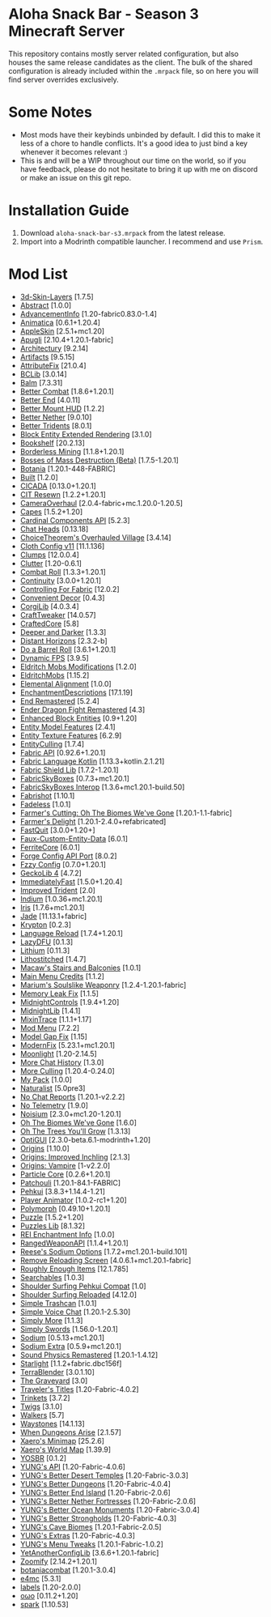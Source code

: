 # Aloha Snack Bar - Season 3 Minecraft Server

This repository contains mostly server related configuration, but also houses the same release candidates as the client.  The bulk of the shared configuration is already included within the `.mrpack` file, so on here you will find server overrides exclusively.

# Some Notes

- Most mods have their keybinds unbinded by default.  I did this to make it less of a chore to handle conflicts. It's a good idea to just bind a key whenever it becomes relevant :)
- This is and will be a WIP throughout our time on the world, so if you have feedback, please do not hesitate to bring it up with me on discord or make an issue on this git repo.

# Installation Guide

1) Download `aloha-snack-bar-s3.mrpack` from the latest release.
2) Import into a Modrinth compatible launcher.  I recommend and use `Prism`.

# Mod List
- [3d-Skin-Layers](https://modrinth.com/mod/zV5r3pPn) [1.7.5]
- [Abstract](https://modrinth.com/mod/sV3VgIBV) [1.0.0]
- [AdvancementInfo](https://modrinth.com/mod/G1epq3jN) [1.20-fabric0.83.0-1.4]
- [Animatica](https://modrinth.com/mod/PRN43VSY) [0.6.1+1.20.4]
- [AppleSkin](https://modrinth.com/mod/EsAfCjCV) [2.5.1+mc1.20]
- [Apugli](https://modrinth.com/mod/1qeWG44Y) [2.10.4+1.20.1-fabric]
- [Architectury](https://modrinth.com/mod/lhGA9TYQ) [9.2.14]
- [Artifacts](https://modrinth.com/mod/P0Mu4wcQ) [9.5.15]
- [AttributeFix](https://modrinth.com/mod/lOOpEntO) [21.0.4]
- [BCLib](https://modrinth.com/mod/BgNRHReB) [3.0.14]
- [Balm](https://modrinth.com/mod/MBAkmtvl) [7.3.31]
- [Better Combat](https://modrinth.com/mod/5sy6g3kz) [1.8.6+1.20.1]
- [Better End](https://modrinth.com/mod/gc8OEnCC) [4.0.11]
- [Better Mount HUD](https://modrinth.com/mod/kqJFAPU9) [1.2.2]
- [Better Nether](https://modrinth.com/mod/MpzVLzy5) [9.0.10]
- [Better Tridents](https://modrinth.com/mod/KNUSlHiU) [8.0.1]
- [Block Entity Extended Rendering](https://modrinth.com/mod/pW8yWsAv) [3.1.0]
- [Bookshelf](https://modrinth.com/mod/uy4Cnpcm) [20.2.13]
- [Borderless Mining](https://modrinth.com/mod/kYq5qkSL) [1.1.8+1.20.1]
- [Bosses of Mass Destruction (Beta)](https://modrinth.com/mod/du3UfiLL) [1.7.5-1.20.1]
- [Botania](https://modrinth.com/mod/pfjLUfGv) [1.20.1-448-FABRIC]
- [Built](https://modrinth.com/mod/VZwdoLer) [1.2.0]
- [CICADA](https://modrinth.com/mod/IwCkru1D) [0.13.0+1.20.1]
- [CIT Resewn](https://modrinth.com/mod/otVJckYQ) [1.2.2+1.20.1]
- [CameraOverhaul](https://modrinth.com/mod/m0oRwcZx) [2.0.4-fabric+mc.1.20.0-1.20.5]
- [Capes](https://modrinth.com/mod/89Wsn8GD) [1.5.2+1.20]
- [Cardinal Components API](https://modrinth.com/mod/K01OU20C) [5.2.3]
- [Chat Heads](https://modrinth.com/mod/Wb5oqrBJ) [0.13.18]
- [ChoiceTheorem's Overhauled Village](https://modrinth.com/mod/fgmhI8kH) [3.4.14]
- [Cloth Config v11](https://modrinth.com/mod/9s6osm5g) [11.1.136]
- [Clumps](https://modrinth.com/mod/Wnxd13zP) [12.0.0.4]
- [Clutter](https://modrinth.com/mod/KZAmykow) [1.20-0.6.1]
- [Combat Roll](https://modrinth.com/mod/wGKYL7st) [1.3.3+1.20.1]
- [Continuity](https://modrinth.com/mod/1IjD5062) [3.0.0+1.20.1]
- [Controlling For Fabric](https://modrinth.com/mod/xv94TkTM) [12.0.2]
- [Convenient Decor](https://modrinth.com/mod/gMWAhU1n) [0.4.3]
- [CorgiLib](https://modrinth.com/mod/ziOp6EO8) [4.0.3.4]
- [CraftTweaker](https://modrinth.com/mod/Xg35A4rS) [14.0.57]
- [CraftedCore](https://modrinth.com/mod/Dg7PHdkJ) [5.8]
- [Deeper and Darker](https://modrinth.com/mod/fnAffV0n) [1.3.3]
- [Distant Horizons](https://modrinth.com/mod/uCdwusMi) [2.3.2-b]
- [Do a Barrel Roll](https://modrinth.com/mod/6FtRfnLg) [3.6.1+1.20.1]
- [Dynamic FPS](https://modrinth.com/mod/LQ3K71Q1) [3.9.5]
- [Eldritch Mobs Modifications](https://modrinth.com/mod/Vnovfz3R) [1.2.0]
- [EldritchMobs](https://modrinth.com/mod/emXFPmJd) [1.15.2]
- [Elemental Alignment](https://modrinth.com/mod/ZTI02mpA) [1.0.0]
- [EnchantmentDescriptions](https://modrinth.com/mod/UVtY3ZAC) [17.1.19]
- [End Remastered](https://modrinth.com/mod/ZJTGwAND) [5.2.4]
- [Ender Dragon Fight Remastered](https://modrinth.com/mod/HQsBdHGd) [4.3]
- [Enhanced Block Entities](https://modrinth.com/mod/OVuFYfre) [0.9+1.20]
- [Entity Model Features](https://modrinth.com/mod/4I1XuqiY) [2.4.1]
- [Entity Texture Features](https://modrinth.com/mod/BVzZfTc1) [6.2.9]
- [EntityCulling](https://modrinth.com/mod/NNAgCjsB) [1.7.4]
- [Fabric API](https://modrinth.com/mod/P7dR8mSH) [0.92.6+1.20.1]
- [Fabric Language Kotlin](https://modrinth.com/mod/Ha28R6CL) [1.13.3+kotlin.2.1.21]
- [Fabric Shield Lib](https://modrinth.com/mod/7SDalH12) [1.7.2-1.20.1]
- [FabricSkyBoxes](https://modrinth.com/mod/YBz7DOs8) [0.7.3+mc1.20.1]
- [FabricSkyBoxes Interop](https://modrinth.com/mod/HpdHOPOp) [1.3.6+mc1.20.1-build.50]
- [Fabrishot](https://modrinth.com/mod/3qsfQtE9) [1.10.1]
- [Fadeless](https://modrinth.com/mod/ncKjyGm3) [1.0.1]
- [Farmer's Cutting: Oh The Biomes We've Gone](https://modrinth.com/mod/ickBpNUE) [1.20.1-1.1-fabric]
- [Farmer's Delight](https://modrinth.com/mod/7vxePowz) [1.20.1-2.4.0+refabricated]
- [FastQuit](https://modrinth.com/mod/x1hIzbuY) [3.0.0+1.20+]
- [Faux-Custom-Entity-Data](https://modrinth.com/mod/E7ZFR7qk) [6.0.1]
- [FerriteCore](https://modrinth.com/mod/uXXizFIs) [6.0.1]
- [Forge Config API Port](https://modrinth.com/mod/ohNO6lps) [8.0.2]
- [Fzzy Config](https://modrinth.com/mod/hYykXjDp) [0.7.0+1.20.1]
- [GeckoLib 4](https://modrinth.com/mod/8BmcQJ2H) [4.7.2]
- [ImmediatelyFast](https://modrinth.com/mod/5ZwdcRci) [1.5.0+1.20.4]
- [Improved Trident](https://modrinth.com/mod/rJA65pFi) [2.0]
- [Indium](https://modrinth.com/mod/Orvt0mRa) [1.0.36+mc1.20.1]
- [Iris](https://modrinth.com/mod/YL57xq9U) [1.7.6+mc1.20.1]
- [Jade](https://modrinth.com/mod/nvQzSEkH) [11.13.1+fabric]
- [Krypton](https://modrinth.com/mod/fQEb0iXm) [0.2.3]
- [Language Reload](https://modrinth.com/mod/uLbm7CG6) [1.7.4+1.20.1]
- [LazyDFU](https://modrinth.com/mod/hvFnDODi) [0.1.3]
- [Lithium](https://modrinth.com/mod/gvQqBUqZ) [0.11.3]
- [Lithostitched](https://modrinth.com/mod/XaDC71GB) [1.4.7]
- [Macaw's Stairs and Balconies](https://modrinth.com/mod/iP3wH1ha) [1.0.1]
- [Main Menu Credits](https://modrinth.com/mod/qJDfP7WN) [1.1.2]
- [Marium's Soulslike Weaponry](https://modrinth.com/mod/oX6SohLj) [1.2.4-1.20.1-fabric]
- [Memory Leak Fix](https://modrinth.com/mod/NRjRiSSD) [1.1.5]
- [MidnightControls](https://modrinth.com/mod/midnightcontrols) [1.9.4+1.20]
- [MidnightLib](https://modrinth.com/mod/codAaoxh) [1.4.1]
- [MixinTrace](https://modrinth.com/mod/sGmHWmeL) [1.1.1+1.17]
- [Mod Menu](https://modrinth.com/mod/mOgUt4GM) [7.2.2]
- [Model Gap Fix](https://modrinth.com/mod/QdG47OkI) [1.15]
- [ModernFix](https://modrinth.com/mod/nmDcB62a) [5.23.1+mc1.20.1]
- [Moonlight](https://modrinth.com/mod/twkfQtEc) [1.20-2.14.5]
- [More Chat History](https://modrinth.com/mod/8qkXwOnk) [1.3.0]
- [More Culling](https://modrinth.com/mod/51shyZVL) [1.20.4-0.24.0]
- [My Pack](https://modrinth.com/mod/b87QjdBO) [1.0.0]
- [Naturalist](https://modrinth.com/mod/F8BQNPWX) [5.0pre3]
- [No Chat Reports](https://modrinth.com/mod/qQyHxfxd) [1.20.1-v2.2.2]
- [No Telemetry](https://modrinth.com/mod/hg77g4Pw) [1.9.0]
- [Noisium](https://modrinth.com/mod/KuNKN7d2) [2.3.0+mc1.20-1.20.1]
- [Oh The Biomes We've Gone](https://modrinth.com/mod/NTi7d3Xc) [1.6.0]
- [Oh The Trees You'll Grow](https://modrinth.com/mod/g8NOG5OR) [1.3.13]
- [OptiGUI](https://modrinth.com/mod/JuksLGBQ) [2.3.0-beta.6.1-modrinth+1.20]
- [Origins](https://modrinth.com/mod/3BeIrqZR) [1.10.0]
- [Origins: Improved Inchling](https://modrinth.com/mod/TxQFiZmr) [2.1.3]
- [Origins: Vampire](https://modrinth.com/mod/wXwvlA97) [1-v2.2.0]
- [Particle Core](https://modrinth.com/mod/RSeLon5O) [0.2.6+1.20.1]
- [Patchouli](https://modrinth.com/mod/nU0bVIaL) [1.20.1-84.1-FABRIC]
- [Pehkui](https://modrinth.com/mod/t5W7Jfwy) [3.8.3+1.14.4-1.21]
- [Player Animator](https://modrinth.com/mod/gedNE4y2) [1.0.2-rc1+1.20]
- [Polymorph](https://modrinth.com/mod/tagwiZkJ) [0.49.10+1.20.1]
- [Puzzle](https://modrinth.com/mod/3IuO68q1) [1.5.2+1.20]
- [Puzzles Lib](https://modrinth.com/mod/QAGBst4M) [8.1.32]
- [REI Enchantment Info](https://modrinth.com/mod/ITxRECBA) [1.0.0]
- [RangedWeaponAPI](https://modrinth.com/mod/AqaIIO6D) [1.1.4+1.20.1]
- [Reese's Sodium Options](https://modrinth.com/mod/Bh37bMuy) [1.7.2+mc1.20.1-build.101]
- [Remove Reloading Screen](https://modrinth.com/mod/ZP7xHXtw) [4.0.6.1+mc1.20.1-fabric]
- [Roughly Enough Items](https://modrinth.com/mod/nfn13YXA) [12.1.785]
- [Searchables](https://modrinth.com/mod/fuuu3xnx) [1.0.3]
- [Shoulder Surfing Pehkui Compat](https://modrinth.com/mod/zMCclQtM) [1.0]
- [Shoulder Surfing Reloaded](https://modrinth.com/mod/kepjj2sy) [4.12.0]
- [Simple Trashcan](https://modrinth.com/mod/PYDuhTvE) [1.0.1]
- [Simple Voice Chat](https://modrinth.com/mod/9eGKb6K1) [1.20.1-2.5.30]
- [Simply More](https://modrinth.com/mod/zhpyD8Y0) [1.1.3]
- [Simply Swords](https://modrinth.com/mod/bK3Ubu9p) [1.56.0-1.20.1]
- [Sodium](https://modrinth.com/mod/AANobbMI) [0.5.13+mc1.20.1]
- [Sodium Extra](https://modrinth.com/mod/PtjYWJkn) [0.5.9+mc1.20.1]
- [Sound Physics Remastered](https://modrinth.com/mod/qyVF9oeo) [1.20.1-1.4.12]
- [Starlight](https://modrinth.com/mod/H8CaAYZC) [1.1.2+fabric.dbc156f]
- [TerraBlender](https://modrinth.com/mod/kkmrDlKT) [3.0.1.10]
- [The Graveyard](https://modrinth.com/mod/QivVPB8W) [3.0]
- [Traveler's Titles](https://modrinth.com/mod/JtifUr64) [1.20-Fabric-4.0.2]
- [Trinkets](https://modrinth.com/mod/5aaWibi9) [3.7.2]
- [Twigs](https://modrinth.com/mod/RG50cUrX) [3.1.0]
- [Walkers](https://modrinth.com/mod/Sr1HeD8z) [5.7]
- [Waystones](https://modrinth.com/mod/LOpKHB2A) [14.1.13]
- [When Dungeons Arise](https://modrinth.com/mod/8DfbfASn) [2.1.57]
- [Xaero's Minimap](https://modrinth.com/mod/1bokaNcj) [25.2.6]
- [Xaero's World Map](https://modrinth.com/mod/NcUtCpym) [1.39.9]
- [YOSBR](https://modrinth.com/mod/WwbubTsV) [0.1.2]
- [YUNG's API](https://modrinth.com/mod/Ua7DFN59) [1.20-Fabric-4.0.6]
- [YUNG's Better Desert Temples](https://modrinth.com/mod/XNlO7sBv) [1.20-Fabric-3.0.3]
- [YUNG's Better Dungeons](https://modrinth.com/mod/o1C1Dkj5) [1.20-Fabric-4.0.4]
- [YUNG's Better End Island](https://modrinth.com/mod/2BwBOmBQ) [1.20-Fabric-2.0.6]
- [YUNG's Better Nether Fortresses](https://modrinth.com/mod/Z2mXHnxP) [1.20-Fabric-2.0.6]
- [YUNG's Better Ocean Monuments](https://modrinth.com/mod/3dT9sgt4) [1.20-Fabric-3.0.4]
- [YUNG's Better Strongholds](https://modrinth.com/mod/kidLKymU) [1.20-Fabric-4.0.3]
- [YUNG's Cave Biomes](https://modrinth.com/mod/cs7iGVq1) [1.20.1-Fabric-2.0.5]
- [YUNG's Extras](https://modrinth.com/mod/ZYgyPyfq) [1.20-Fabric-4.0.3]
- [YUNG's Menu Tweaks](https://modrinth.com/mod/Hcy2DFKF) [1.20.1-Fabric-1.0.2]
- [YetAnotherConfigLib](https://modrinth.com/mod/1eAoo2KR) [3.6.6+1.20.1-fabric]
- [Zoomify](https://modrinth.com/mod/w7ThoJFB) [2.14.2+1.20.1]
- [botaniacombat](https://modrinth.com/mod/CFXaaDkh) [1.20.1-3.0.4]
- [e4mc](https://modrinth.com/mod/qANg5Jrr) [5.3.1]
- [labels](https://modrinth.com/mod/x6r7yhfi) [1.20-2.0.0]
- [oωo](https://modrinth.com/mod/ccKDOlHs) [0.11.2+1.20]
- [spark](https://modrinth.com/mod/l6YH9Als) [1.10.53]
